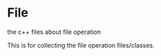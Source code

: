 # File
the c++ files about file operation

This is for collecting the file operation files/classes.
